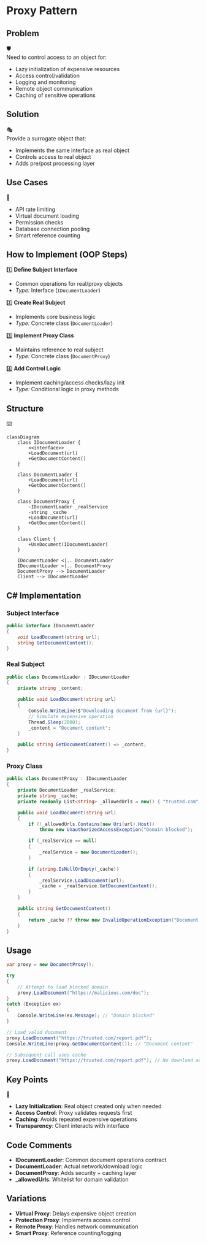 # Proxy Pattern

## Problem

🛡️  
Need to control access to an object for:

- Lazy initialization of expensive resources
- Access control/validation
- Logging and monitoring
- Remote object communication
- Caching of sensitive operations

## Solution

🎭  
Provide a surrogate object that:

- Implements the same interface as real object
- Controls access to real object
- Adds pre/post processing layer

## Use Cases

🔐

- API rate limiting
- Virtual document loading
- Permission checks
- Database connection pooling
- Smart reference counting

## How to Implement (OOP Steps)

1️⃣ **Define Subject Interface**

- Common operations for real/proxy objects
- _Type:_ Interface (`IDocumentLoader`)

2️⃣ **Create Real Subject**

- Implements core business logic
- _Type:_ Concrete class (`DocumentLoader`)

3️⃣ **Implement Proxy Class**

- Maintains reference to real subject
- _Type:_ Concrete class (`DocumentProxy`)

4️⃣ **Add Control Logic**

- Implement caching/access checks/lazy init
- _Type:_ Conditional logic in proxy methods

## Structure

⌨️

```mermaid
classDiagram
    class IDocumentLoader {
        <<interface>>
        +LoadDocument(url)
        +GetDocumentContent()
    }

    class DocumentLoader {
        +LoadDocument(url)
        +GetDocumentContent()
    }

    class DocumentProxy {
        -IDocumentLoader _realService
        -string _cache
        +LoadDocument(url)
        +GetDocumentContent()
    }

    class Client {
        +UseDocument(IDocumentLoader)
    }

    IDocumentLoader <|.. DocumentLoader
    IDocumentLoader <|.. DocumentProxy
    DocumentProxy --> DocumentLoader
    Client --> IDocumentLoader
```

## C# Implementation

### Subject Interface

```csharp
public interface IDocumentLoader
{
    void LoadDocument(string url);
    string GetDocumentContent();
}
```

### Real Subject

```csharp
public class DocumentLoader : IDocumentLoader
{
    private string _content;

    public void LoadDocument(string url)
    {
        Console.WriteLine($"Downloading document from {url}");
        // Simulate expensive operation
        Thread.Sleep(2000);
        _content = "Document content";
    }

    public string GetDocumentContent() => _content;
}
```

### Proxy Class

```csharp
public class DocumentProxy : IDocumentLoader
{
    private DocumentLoader _realService;
    private string _cache;
    private readonly List<string> _allowedUrls = new() { "trusted.com", "safe.org" };

    public void LoadDocument(string url)
    {
        if (!_allowedUrls.Contains(new Uri(url).Host))
            throw new UnauthorizedAccessException("Domain blocked");

        if (_realService == null)
        {
            _realService = new DocumentLoader();
        }

        if (string.IsNullOrEmpty(_cache))
        {
            _realService.LoadDocument(url);
            _cache = _realService.GetDocumentContent();
        }
    }

    public string GetDocumentContent()
    {
        return _cache ?? throw new InvalidOperationException("Document not loaded");
    }
}
```

## Usage

```csharp
var proxy = new DocumentProxy();

try
{
    // Attempt to load blocked domain
    proxy.LoadDocument("https://malicious.com/doc");
}
catch (Exception ex)
{
    Console.WriteLine(ex.Message); // "Domain blocked"
}

// Load valid document
proxy.LoadDocument("https://trusted.com/report.pdf");
Console.WriteLine(proxy.GetDocumentContent()); // "Document content"

// Subsequent call uses cache
proxy.LoadDocument("https://trusted.com/report.pdf"); // No download occurs
```

## Key Points

🔑

- **Lazy Initialization**: Real object created only when needed
- **Access Control**: Proxy validates requests first
- **Caching**: Avoids repeated expensive operations
- **Transparency**: Client interacts with interface

## Code Comments

- **IDocumentLoader**: Common document operations contract
- **DocumentLoader**: Actual network/download logic
- **DocumentProxy**: Adds security + caching layer
- **\_allowedUrls**: Whitelist for domain validation

## Variations

- **Virtual Proxy**: Delays expensive object creation
- **Protection Proxy**: Implements access control
- **Remote Proxy**: Handles network communication
- **Smart Proxy**: Reference counting/logging
